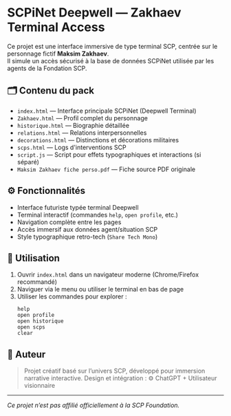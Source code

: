 # SCPiNet Deepwell — Zakhaev Terminal Access

Ce projet est une interface immersive de type terminal SCP, centrée sur le personnage fictif **Maksim Zakhaev**.  
Il simule un accès sécurisé à la base de données SCPiNet utilisée par les agents de la Fondation SCP.

## 🗂 Contenu du pack

- `index.html` — Interface principale SCPiNet (Deepwell Terminal)
- `Zakhaev.html` — Profil complet du personnage
- `historique.html` — Biographie détaillée
- `relations.html` — Relations interpersonnelles
- `decorations.html` — Distinctions et décorations militaires
- `scps.html` — Logs d'interventions SCP
- `script.js` — Script pour effets typographiques et interactions (si séparé)
- `Maksim Zakhaev fiche perso.pdf` — Fiche source PDF originale

## ⚙️ Fonctionnalités

- Interface futuriste typée terminal Deepwell
- Terminal interactif (commandes `help`, `open profile`, etc.)
- Navigation complète entre les pages
- Accès immersif aux données agent/situation SCP
- Style typographique retro-tech (`Share Tech Mono`)

## 🚀 Utilisation

1. Ouvrir `index.html` dans un navigateur moderne (Chrome/Firefox recommandé)
2. Naviguer via le menu ou utiliser le terminal en bas de page
3. Utiliser les commandes pour explorer :  
   ```
   help
   open profile
   open historique
   open scps
   clear
   ```

## 🧠 Auteur

> Projet créatif basé sur l’univers SCP, développé pour immersion narrative interactive.
> Design et intégration : ⚙️ ChatGPT + Utilisateur visionnaire

---

*Ce projet n’est pas affilié officiellement à la SCP Foundation.*
